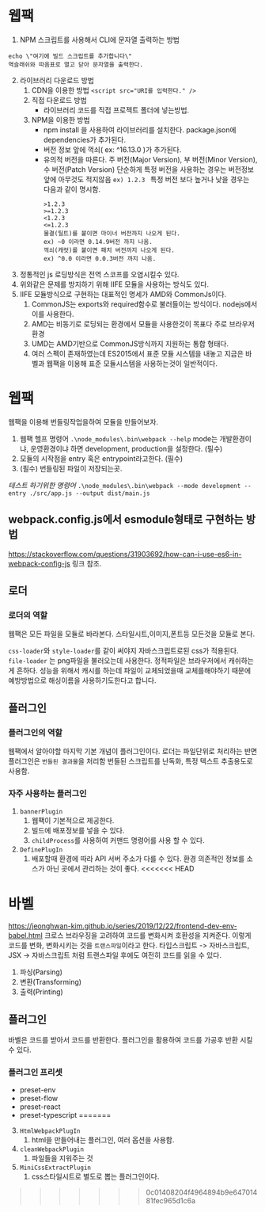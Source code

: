 # 웹팩

1. NPM 스크립트를 사용해서 CLI에 문자열 출력하는 방법

```
echo \"여기에 빌드 스크립트를 추가합니다\"
역슬래쉬와 따옴표로 열고 닫아 문자열을 출력한다.
```

2. 라이브러리 다운로드 방법
   1. CDN을 이용한 방법
      `<script src="URI를 입력한다." />`
   2. 직접 다운로드 방법
      - 라이브러리 코드를 직접 프로젝트 폴더에 넣는방법.
   3. NPM을 이용한 방법
      - npm install 을 사용하여 라이브러리를 설치한다. package.json에 dependencies가 추가된다.
      - 버전 정보 앞에 꺽쇠( ex: ^16.13.0 )가 추가된다.
      - 유의적 버전을 따른다. 주 버전(Major Version), 부 버전(Minor Version), 수 버전(Patch Version)
        단순하게 특정 버전을 사용하는 경우는 버전정보앞에 아무것도 적지않음
        `ex) 1.2.3 `
        특정 버전 보다 높거나 낮을 경우는 다음과 같이 명시함.
        ```
        >1.2.3
        >=1.2.3
        <1.2.3
        <=1.2.3
        물결(틸트)를 붙이면 마이너 버전까지 나오게 된다.
        ex) ~0 이라면 0.14.9버전 까지 나옴.
        꺽쇠(캐럿)를 붙이면 패치 버전까지 나오게 된다.
        ex) ^0.0 이라면 0.0.3버전 까지 나옴.
        ```
3. 정통적인 js 로딩방식은 전역 스코프를 오염시킬수 있다.
4. 위와같은 문제를 방지하기 위해 IIFE 모듈을 사용하는 방식도 있다.
5. IIFE 모듈방식으로 구현하는 대표적인 명세가 AMD와 CommonJs이다.
   1. CommonJS는 exports와 required함수로 불러들이는 방식이다. nodejs에서 이를 사용한다.
   2. AMD는 비동기로 로딩되는 환경에서 모듈을 사용한것이 목표다 주로 브라우저 환경
   3. UMD는 AMD기반으로 CommonJS방식까지 지원하는 통합 형태다.
   4. 여러 스펙이 존재하였는데 ES2015에서 표준 모듈 시스템을 내놓고 지금은 바벨과 웹팩을 이용해 표준 모듈시스템을 사용하는것이 일반적이다.

# 웹팩

웹팩을 이용해 번들링작업을하여 모듈을 만들어보자.

1. 웹팩 헬프 명령어
   `.\node_modules\.bin\webpack --help`
   mode는 개발환경이냐, 운영환경이냐 하면 development, production을 설정한다. (필수)
2. 모듈의 시작점을 entry 혹은 entrypoint라고한다. (필수)
3. (필수) 번들링된 파일이 저장되는곳.

_테스트 하기위한 명령어_
`.\node_modules\.bin\webpack --mode development --entry ./src/app.js --output dist/main.js`

## webpack.config.js에서 esmodule형태로 구현하는 방법

https://stackoverflow.com/questions/31903692/how-can-i-use-es6-in-webpack-config-js
링크 참조.

## 로더

### 로더의 역할

웹팩은 모든 파일을 모듈로 바라본다.
스타일시트,이미지,폰트등 모든것을 모듈로 본다.

`css-loader`와 `style-loader`를 같이 써야지 자바스크립트로된 css가 적용된다.
`file-loader` 는 png파일을 불러오는데 사용한다.
정적파일은 브라우저에서 캐쉬하는게 흔하다. 성능을 위해서 캐시를 하는데
파일이 교체되었을때 교체를해야하기 때문에 예방방법으로 해싱이름을 사용하기도한다고 합니다.

## 플러그인

### 플러그인의 역할

웹팩에서 알아야할 마지막 기본 개념이 플러그인이다.
로더는 파일단위로 처리하는 반면 플러그인은 `번들된 결과물`을 처리함
번들된 스크립트를 난독화, 특정 텍스트 추출용도로 사용함.

### 자주 사용하는 플러그인

1. `bannerPlugin`
   1. 웹팩이 기본적으로 제공한다.
   2. 빌드에 배포정보를 넣을 수 있다.
   3. `childProcess`를 사용하여 커맨드 명령어를 사용 할 수 있다.
2. `DefinePlugIn`
   1. 배포할때 환경에 따라 API 서버 주소가 다를 수 있다. 환경 의존적인 정보를 소스가 아닌 곳에서 관리하는 것이 좋다.
<<<<<<< HEAD

# 바벨

https://jeonghwan-kim.github.io/series/2019/12/22/frontend-dev-env-babel.html
크로스 브라우징을 고려하여 코드를 변화시켜 호환성을 지켜준다.
이렇게 코드를 변화, 변화시키는 것을 `트랜스파일`이라고 한다.
타입스크립트 -> 자바스크립트,
JSX -> 자바스크립트 처럼 트랜스파일 후에도 여전히 코드를 읽을 수 있다.

1. 파싱(Parsing)
2. 변환(Transforming)
3. 출력(Printing)

## 플러그인

바벨은 코드를 받아서 코드를 반환한다. 플러그인을 활용하여 코드를 가공후 반환 시킬 수 있다.

### 플러그인 프리셋

- preset-env
- preset-flow
- preset-react
- preset-typescript
=======
3. `HtmlWebpackPlugIn`
   1. html을 만들어내는 플러그인, 여러 옵션을 사용함.
4. `cleanWebpackPlugin`
   1. 파일들을 지워주는 것
5. `MiniCssExtractPlugin`
   1. css스타일시트로 별도로 뽑는 플러그인이다.
>>>>>>> 0c01408204f4964894b9e64701481fec965d1c6a
